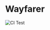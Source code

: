 # Wayfarer

![CI Test](https://github.com/Kellswork/wayfarer-node-ts/actions/workflows/ci.yml/badge.svg)
